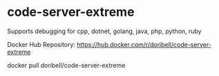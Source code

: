 # code-server-extreme
Supports debugging for cpp, dotnet, golang, java, php, python, ruby

Docker Hub Repository:
https://hub.docker.com/r/doribell/code-server-extreme

docker pull doribell/code-server-extreme
